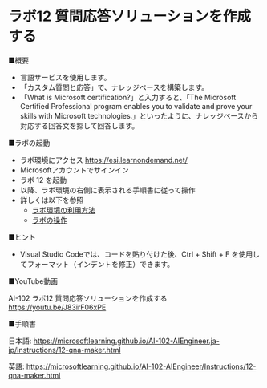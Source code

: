 # ラボ12 質問応答ソリューションを作成する

■概要

- 言語サービスを使用します。
- 「カスタム質問と応答」で、ナレッジベースを構築します。
- 「What is Microsoft certification?」と入力すると、「The Microsoft Certified Professional program enables you to validate and prove your skills with Microsoft technologies.」といったように、ナレッジベースから対応する回答文を探して回答します。

■ラボの起動

- ラボ環境にアクセス https://esi.learnondemand.net/
- Microsoftアカウントでサインイン
- ラボ 12 を起動
- 以降、ラボ環境の右側に表示される手順書に従って操作
- 詳しくは以下を参照
  - [ラボ環境の利用方法](https://github.com/hiryamada/notes/blob/main/cloudslice/README.md)
  - [ラボの操作](https://github.com/hiryamada/notes/blob/main/cloudslice/CloudSliceLab.pdf)

■ヒント

- Visual Studio Codeでは、コードを貼り付けた後、Ctrl + Shift + F を使用してフォーマット（インデントを修正）できます。

■YouTube動画

AI-102 ラボ12 質問応答ソリューションを作成する
https://youtu.be/J83irF06xPE

■手順書

日本語:
https://microsoftlearning.github.io/AI-102-AIEngineer.ja-jp/Instructions/12-qna-maker.html

英語:
https://microsoftlearning.github.io/AI-102-AIEngineer/Instructions/12-qna-maker.html
